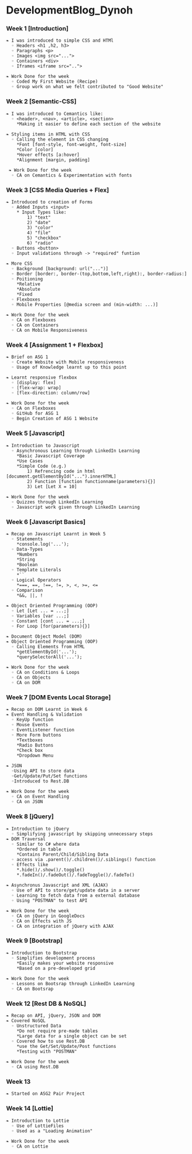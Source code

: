 # DevelopmentBlog_Dynoh
### Week 1 [Introduction]
    ❧ I was introduced to simple CSS and HTMl
      ◦ Headers <h1 ,h2, h3>
      ◦ Paragraphs <p>
      ◦ Images <img src="...">
      ◦ Containers <div>
      ◦ Iframes <iframe src="..">
      
    ❧ Work Done for the week
      ◦ Coded My First Website (Recipe)
      ◦ Group work on what we felt contributed to "Good Website"
    
### Week 2 [Semantic-CSS]
    ❧ I was introduced to Cemantics like:
      ◦ <header>, <nav>, <article>, <section>
        *Making it easier to define each section of the website
        
    ❧ Styling items in HTML with CSS
      ◦ Calling the element in CSS changing
        *Font [font-style, font-weight, font-size]
        *Color [color]
        *Hover effects [a:hover]
        *Alignment [margin, padding]
        
     ❧ Work Done for the week
      ◦ CA on Cemantics & Experimentation with fonts
    
### Week 3 [CSS Media Queries + Flex]
    ❧ Introduced to creation of Forms
      ◦ Added Inputs <input>
        * Input Types like:
            1) "text"
            2) "date"
            3) "color"
            4) "file"
            5) "checkbox"
            6) "radio"   
      ◦ Buttons <button>
      ◦ Input validations through -> "required" funtion
        
    ❧ More CSS
      ◦ Background [background: url("...")]
      ◦ Border [border:, border-(top,bottom,left,right):, border-radius:]
      ◦ Poitioning
        *Relative
        *Absolute
        *Fixed
      ◦ Flexboxes
      ◦ Mobile Properties [@media screen and (min-width: ...)]
        
    ❧ Work Done for the week
      ◦ CA on Flexboxes
      ◦ CA on Containers
      ◦ CA on Mobile Responsiveness
      
### Week 4 [Assignment 1 + Flexbox]
    ❧ Brief on ASG 1
      ◦ Create Website with Mobile responsiveness   
      ◦ Usage of Knowledge learnt up to this point
        
    ❧ Learnt responsive flexbox
      ◦ [display: flex]
      ◦ [flex-wrap: wrap]
      ◦ [flex-direction: column/row]
        
    ❧ Work Done for the week
      ◦ CA on Flexboxes
      ◦ GitHub for ASG 1
      ◦ Begin Creation of ASG 1 Website
    
### Week 5 [Javascript]
    ❧ Introduction to Javascript
      ◦ Asynchronous Learning through LinkedIn Learning
        *Basic Javascript Coverage
        *Use Cases
        *Simple Code (e.g.)
            1) Refrencing code in html [document.getElementById("...").innerHTML]
            2) Function [function functionname(parameters){}]
            3) Let [Let X = 10]
            
    ❧ Work Done for the week
      ◦ Quizzes through LinkedIn Learning
      ◦ Javascript work given through LinkedIn Learning
    
### Week 6 [Javascript Basics]
    ❧ Recap on Javascript Learnt in Week 5
      ◦ Statements
        *console.log('...');
      ◦ Data-Types
        *Numbers
        *String
        *Boolean
      ◦ Template Literals
        *``
      ◦ Logical Operators 
        *===, ==, !==, !=, >, <, >=, <=
      ◦ Comparison
        *&&, ||, !
    
    ❧ Object Oriented Programming (OOP)
      ◦ Let [Let ... = ...;]
      ◦ Variables [var ...;]
      ◦ Constant [cont ... = ...;]
      ◦ For Loop [for(parameters){}]
    
    ❧ Document Object Model (DOM)
    ❧ Object Oriented Programming (OOP)
      ◦ Calling Elements from HTML
        *getElementById('...');
        *querySelectorAll('...'); 
    
    ❧ Work Done for the week
      ◦ CA on Conditions & Loops
      ◦ CA on Objects
      ◦ CA on DOM
      
### Week 7 [DOM Events Local Storage]
    ❧ Recap on DOM Learnt in Week 6
    ❧ Event Handling & Validation
      ◦ KeyUp function
      ◦ Mouse Events
      ◦ EventListener function
      ◦ More Form buttons
        *Textboxes
        *Radio Buttons
        *Check box
        *Dropdown Menu
    
    ❧ JSON
      ◦Using API to store data
      ◦Get/Update/Put/Set functions
      ◦Introduced to Rest.DB
    
    ❧ Work Done for the week
      ◦ CA on Event Handling
      ◦ CA on JSON 
    
### Week 8 [jQuery]
    ❧ Introduction to jQuery
      ◦ Simplifying javascript by skipping unnecessary steps
    ❧ DOM Traversal
      ◦ Similar to C# where data
        *Ordered in table
        *Contains Parent/Child/Sibling Data
      ◦ access via .parent()/.children()/.siblings() function
      ◦ Effects like
        *.hide()/.show()/.toggle()
        *.fadeIn()/.fadeOut()/.fadeToggle()/.fadeTo()
    
    ❧ Asynchronus Javascript and XML (AJAX)
      ◦ Use of API to store/get/update data in a server
      ◦ Learning to fetch data from a external database
      ◦ Using "POSTMAN" to test API
    
    ❧ Work Done for the week
      ◦ CA on jQuery in GoogleDocs
      ◦ CA on Effects with JS
      ◦ CA on integration of jQuery with AJAX

### Week 9 [Bootstrap]
    ❧ Introduction to Bootstrap
      ◦ Simplifies development process
        *Easily makes your website responsive
        *Based on a pre-developed grid

    ❧ Work Done for the week
      ◦ Lessons on Bootsrap through LinkedIn Learning
      ◦ CA on Bootsrap

### Week 12 [Rest DB & NoSQL]
    ❧ Recap on API, jQuery, JSON and DOM
    ❧ Covered NoSQL
      ◦ Unstructured Data
        *Do not require pre-made tables
        *Large data for a single object can be set
      ◦ Covered how to use Rest.DB
        *use the Get/Set/Update/Post functions
        *Testing with "POSTMAN"
        
    ❧ Work Done for the week
      ◦ CA using Rest.DB
    
### Week 13
    ❧ Started on ASG2 Pair Project

### Week 14 [Lottie]
    ❧ Introduction to Lottie
      ◦ Use of LottieFiles
      ◦ Used as a "Loading Animation"

    ❧ Work Done for the week
      ◦ CA on Lottie
